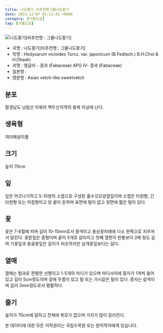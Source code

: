 ```yaml
---
title: 나도황기_비추천명그물나도황기
date: 2023-12-07 01:11:43 +0800
category: [식물도감]
tag: [식물도감]
---
```




![나도황기[비추천명 : 그물나도황기]](/fileUpload/plants/basic/Leguminosae/Hedysarum/1939/1_th2.JPG)
- 국명 : 나도황기[비추천명 : 그물나도황기]
- 학명 : Hedysarum vicioides Turcz. var. japonicum (B.Fedtsch.) B.H.Choi & H.Ohashi
- 과명 : 앵글러 - 콩과 (Fabaceae) APG Ⅳ- 콩과 (Fabaceae)
- 일본명 : 
- 영문명 : Asian vetch-like sweetvetch


## 분포
함경남도 낭림산 이북의 백두산지역의 중복 이상에 난다.
## 생육형
여러해살이풀 
## 크기
높이 70cm
## 잎
잎은 어긋나기하고 5-10쌍의 소엽으로 구성된 홀수깃모양겹잎이며 소엽은 타원형, 긴 타원형 또는 피침형이고 양 끝이 둔하며 표면에 털이 없고 뒷면에 짧은 털이 있다.
## 꽃
꽃은 7-8월에 피며 길이 10-15mm로서 황색이고 총상꽃차례에 다소 한쪽으로 치우져서 달린다. 꽃받침은 종형이며 끝이 5개로 갈라지고 첫째 열편이 판통보다 2배 정도 길며 기꽃잎과 용골꽃잎은 길이가 비슷하지만 날개꽃잎보다는 길다.
## 열매
열매는 협과로 편평한 선형이고 1-5개의 마디가 있으며 마디사이에 종자가 1개씩 들어 있고 길이 5cm정도이며 겉에 주름이 있고 털 또는 가시같은 털이 있다. 종자는 갈색이며 길이 3mm정도로서 평활하다.
## 줄기
높이가 70cm에 달하고 전체에 복모가 없으며 가지가 많이 갈라진다.






본 데이터에 대한 모든 저작권리는 국립수목원 또는 원저작자에게 있습니다.
